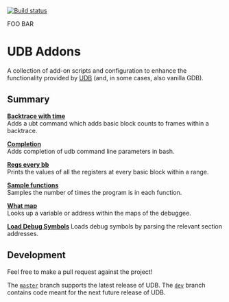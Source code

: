 [![Build status](https://api.travis-ci.com/undoio/addons.svg?master)](https://travis-ci.com/undoio/addons)

FOO
BAR

UDB Addons
==========

A collection of add-on scripts and configuration to enhance the functionality
provided by [UDB](http://undo.io/) (and, in some cases, also vanilla GDB).


Summary
-------

[**Backtrace with time**](backtrace_with_time/README.md)  
Adds a ubt command which adds basic block counts to frames within a backtrace.

[**Completion**](completion/README.md)  
Adds completion of udb command line parameters in bash.

[**Regs every bb**](regs_every_bb/README.md)  
Prints the values of all the registers at every basic block within a range.

[**Sample functions**](sample_functions/README.md)  
Samples the number of times the program is in each function.

[**What map**](what_map/README.md)  
Looks up a variable or address within the maps of the debuggee.

[**Load Debug Symbols**](load_debug_symbols/README.md)
Loads debug symbols by parsing the relevant section addresses.

Development
-----------

Feel free to make a pull request against the project!

The [`master`](https://github.com/undoio/addons/tree/dev) branch supports the
latest release of UDB.
The [`dev`](https://github.com/undoio/addons/tree/dev) branch contains code
meant for the next future release of UDB.
